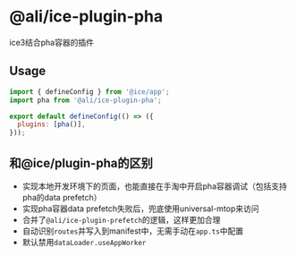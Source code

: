 # @ali/ice-plugin-pha

ice3结合pha容器的插件

## Usage

```js
import { defineConfig } from '@ice/app';
import pha from '@ali/ice-plugin-pha';

export default defineConfig(() => ({
  plugins: [pha()],
}));
```

## 和@ice/plugin-pha的区别

- 实现本地开发环境下的页面，也能直接在手淘中开启pha容器调试（包括支持pha的data prefetch）
- 实现pha容器data prefetch失败后，兜底使用universal-mtop来访问
- 合并了`@ali/ice-plugin-prefetch`的逻辑，这样更加合理
- 自动识别`routes`并写入到manifest中，无需手动在`app.ts`中配置
- 默认禁用`dataLoader.useAppWorker`
